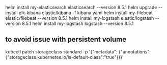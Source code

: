 helm install my-elasticsearch elasticsearch --version 8.5.1
helm upgrade --install elk-kibana elastic/kibana -f kibana.yaml 
helm install my-filebeat elastic/filebeat --version 8.5.1
helm install my-logstash elastic/logstash --version 8.5.1
helm install my-logstash logstash --version 8.5.1
## to avoid issue with persistent volume
kubectl patch storageclass standard -p '{"metadata": {"annotations":{"storageclass.kubernetes.io/is-default-class":"true"}}}'